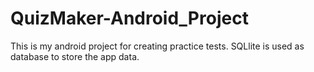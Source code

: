 # QuizMaker-Android_Project 

This is my android project for creating practice tests. SQLlite is used as database to store the app data. 
